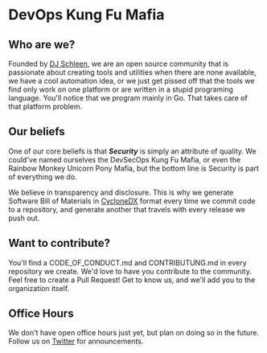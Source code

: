 # DevOps Kung Fu Mafia

## Who are we?
Founded by [DJ Schleen](https://twitter.com/djschleen), we are an open source community that is passionate about creating tools and utilities when there are none available,  we have a cool automation idea, or we just get pissed off that the tools we find only work on one platform or are written in a stupid programing language. You'll notice that we program mainly in Go. That takes care of that platform problem.

## Our beliefs
One of our core beliefs is that ***Security*** is simply an attribute of quality. We could've named ourselves the DevSecOps Kung Fu Mafia, or even the Rainbow Monkey Unicorn Pony Mafia, but the bottom line is Security is part of everything we do. 

We believe in transparency and disclosure. This is why we generate Software Bill of Materials in [CycloneDX](https://cyclonedx.org/) format every time we commit code to a repository, and generate another that travels with every release we push out.

## Want to contribute?
You'll find a CODE_OF_CONDUCT.md and CONTRIBUTUNG.md in every repository we create. We'd love to have you contribute to the community. Feel free to create a Pull Request! Get to know us, and we'll add you to the organization itself.

## Office Hours
We don't have open office hours just yet, but plan on doing so in the future. Follow us on [Twitter](https://twitter.com/_dkfm_) for announcements.
